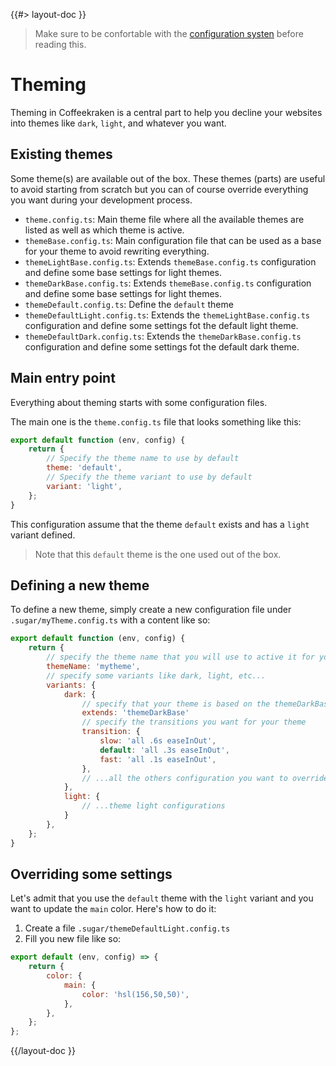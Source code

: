 <!--
/**
 * @name            Theming
 * @namespace       doc.css
 * @type            Markdown
 * @platform        md
 * @status          stable
 * @menu            Documentation / CSS           /doc/css/theming
 *
 * @since           2.0.0
 * @author    Olivier Bossel <olivier.bossel@gmail.com> (https://coffeekraken.io)
 */
-->

{{#> layout-doc }}

> Make sure to be confortable with the [configuration systen](/doc/config/overview) before reading this.

# Theming

Theming in Coffeekraken is a central part to help you decline your websites into themes like `dark`, `light`, and whatever you want.

## Existing themes

Some theme(s) are available out of the box. These themes (parts) are useful to avoid starting from scratch but you can of course override everything you want during your development process.

-   `theme.config.ts`: Main theme file where all the available themes are listed as well as which theme is active.
-   `themeBase.config.ts`: Main configuration file that can be used as a base for your theme to avoid rewriting everything.
-   `themeLightBase.config.ts`: Extends `themeBase.config.ts` configuration and define some base settings for light themes.
-   `themeDarkBase.config.ts`: Extends `themeBase.config.ts` configuration and define some base settings for light themes.
-   `themeDefault.config.ts`: Define the `default` theme
-   `themeDefaultLight.config.ts`: Extends the `themeLightBase.config.ts` configuration and define some settings fot the default light theme.
-   `themeDefaultDark.config.ts`: Extends the `themeDarkBase.config.ts` configuration and define some settings fot the default dark theme.

## Main entry point

Everything about theming starts with some configuration files.

The main one is the `theme.config.ts` file that looks something like this:

```js
export default function (env, config) {
    return {
        // Specify the theme name to use by default
        theme: 'default',
        // Specify the theme variant to use by default
        variant: 'light',
    };
}
```

This configuration assume that the theme `default` exists and has a `light` variant defined.

> Note that this `default` theme is the one used out of the box.

## Defining a new theme

To define a new theme, simply create a new configuration file under `.sugar/myTheme.config.ts` with a content like so:

```js
export default function (env, config) {
    return {
        // specify the theme name that you will use to active it for your website
        themeName: 'mytheme',
        // specify some variants like dark, light, etc...
        variants: {
            dark: {
                // specify that your theme is based on the themeDarkBase (optional)
                extends: 'themeDarkBase'
                // specify the transitions you want for your theme
                transition: {
                    slow: 'all .6s easeInOut',
                    default: 'all .3s easeInOut',
                    fast: 'all .1s easeInOut',
                },
                // ...all the others configuration you want to override from themeDarkBase
            },
            light: {
                // ...theme light configurations
            }
        },
    };
}
```

## Overriding some settings

Let's admit that you use the `default` theme with the `light` variant and you want to update the `main` color. Here's how to do it:

1. Create a file `.sugar/themeDefaultLight.config.ts`
2. Fill you new file like so:

```js
export default (env, config) => {
    return {
        color: {
            main: {
                color: 'hsl(156,50,50)',
            },
        },
    };
};
```

{{/layout-doc }}
